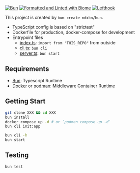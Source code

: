 <!--
README は `bun create ndxbn/bun` で生成されたプロジェクトに新しくジョインしてきた開発者のために書きます。
`bun create ndxbn/bun` 自体の開発者のためのものではありません。
-->
#
[![Bun](https://img.shields.io/badge/Bun-000000?logo=bun&logoColor=white&labelColor=grey)](https://bun.sh/)
[![Formatted and Linted with Biome](https://img.shields.io/badge/Biome-60a5fa?logo=biome&labelColor=grey)](https://biomejs.dev/)
[![Lefthook](https://img.shields.io/badge/Lefthook-ff1e1e?logo=Lefthook&logoColor=ff1e1e&labelColor=grey)](https://lefthook.dev/)

This project is created by `bun create ndxbn/bun`.

- TypeScript config is based on "strictest"
- Dockerfile for production, docker-compose for development
- Entrypoint files
  - [index.ts](./src/index.ts): `import from "THIS_REPO"` from outside
  - [cli.ts](src/cli.ts): `bun cli`
  - [server.ts](src/server.ts): `bun start`

## Requirements

- [Bun](https://bun.sh/): Typescript Runtime
- [Docker](https://docker.com/) or [podman](https://podman.io/): Middleware Container Runtime

## Getting Start

```bash
git clone XXX && cd XXX
bun install
docker compose up -d # or `podman compose up -d`
bun cli init:app

bun cli -h
bun start
```

## Testing

```bash
bun test
```

